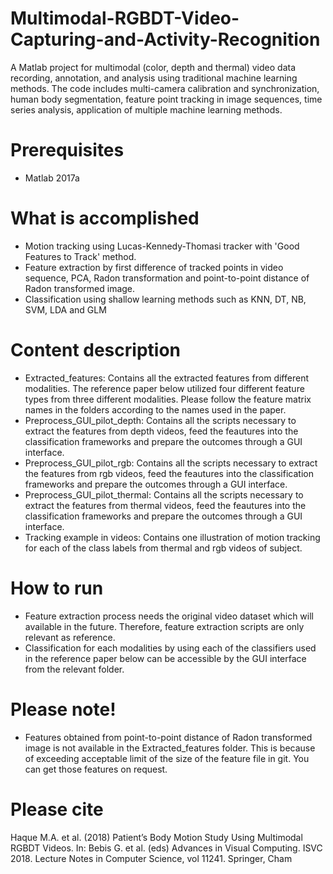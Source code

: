 # Multimodal-RGBDT-Video-Capturing-and-Activity-Recognition
A Matlab project for multimodal (color, depth and thermal) video data recording, annotation, and analysis using traditional machine learning methods. The code includes multi-camera calibration and synchronization, human body segmentation, feature point tracking in image sequences, time series analysis, application of multiple machine learning methods.


# Prerequisites
- Matlab 2017a

# What is accomplished
- Motion tracking using Lucas-Kennedy-Thomasi tracker with 'Good Features to Track' method. 
- Feature extraction by first difference of tracked points in video sequence, PCA, Radon transformation and point-to-point distance of Radon transformed image. 
- Classification using shallow learning methods such as KNN, DT, NB, SVM, LDA and GLM

# Content description
- Extracted_features: Contains all the extracted features from different modalities. The reference paper below utilized four different feature types from three different modalities. Please follow the feature matrix names in the folders according to the names used in the paper. 
- Preprocess_GUI_pilot_depth: Contains all the scripts necessary to extract the features from depth videos, feed the feautures into the classification frameworks and prepare the outcomes through a GUI interface. 
- Preprocess_GUI_pilot_rgb: Contains all the scripts necessary to extract the features from rgb videos, feed the feautures into the classification frameworks and prepare the outcomes through a GUI interface. 
- Preprocess_GUI_pilot_thermal: Contains all the scripts necessary to extract the features from thermal videos, feed the feautures into the classification frameworks and prepare the outcomes through a GUI interface. 
- Tracking example in videos: Contains one illustration of motion tracking for each of the class labels from thermal and rgb videos of subject. 

# How to run
- Feature extraction process needs the original video dataset which will available in the future. Therefore, feature extraction scripts are only relevant as reference. 
- Classification for each modalities by using each of the classifiers used in the reference paper below can be accessible by the GUI interface from the relevant folder. 

# Please note!
- Features obtained from point-to-point distance of Radon transformed image is not available in the Extracted_features folder. This is because of exceeding acceptable limit of the size of the feature file in git. You can get those features on request. 

# Please cite
Haque M.A. et al. (2018) Patient’s Body Motion Study Using Multimodal RGBDT Videos. In: Bebis G. et al. (eds) Advances in Visual Computing. ISVC 2018. Lecture Notes in Computer Science, vol 11241. Springer, Cham
